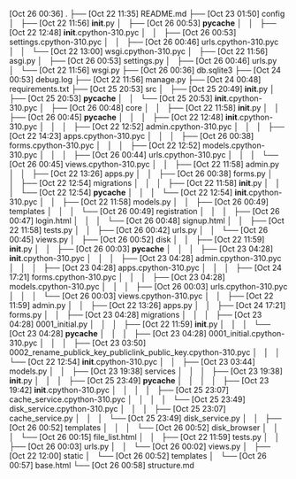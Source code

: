   [Oct 26 00:36]  .
  ├── [Oct 22 11:35]  README.md
  ├── [Oct 23 01:50]  config
  │   ├── [Oct 22 11:56]  __init__.py
  │   ├── [Oct 26 00:53]  __pycache__
  │   │   ├── [Oct 22 12:48]  __init__.cpython-310.pyc
  │   │   ├── [Oct 26 00:53]  settings.cpython-310.pyc
  │   │   ├── [Oct 26 00:46]  urls.cpython-310.pyc
  │   │   └── [Oct 22 13:00]  wsgi.cpython-310.pyc
  │   ├── [Oct 22 11:56]  asgi.py
  │   ├── [Oct 26 00:53]  settings.py
  │   ├── [Oct 26 00:46]  urls.py
  │   └── [Oct 22 11:56]  wsgi.py
  ├── [Oct 26 00:36]  db.sqlite3
  ├── [Oct 24 00:53]  debug.log
  ├── [Oct 22 11:56]  manage.py
  ├── [Oct 24 00:48]  requirements.txt
  ├── [Oct 25 20:53]  src
  │   ├── [Oct 25 20:49]  __init__.py
  │   ├── [Oct 25 20:53]  __pycache__
  │   │   └── [Oct 25 20:53]  __init__.cpython-310.pyc
  │   ├── [Oct 26 00:48]  core
  │   │   ├── [Oct 22 11:58]  __init__.py
  │   │   ├── [Oct 26 00:45]  __pycache__
  │   │   │   ├── [Oct 22 12:48]  __init__.cpython-310.pyc
  │   │   │   ├── [Oct 22 12:52]  admin.cpython-310.pyc
  │   │   │   ├── [Oct 22 14:23]  apps.cpython-310.pyc
  │   │   │   ├── [Oct 26 00:38]  forms.cpython-310.pyc
  │   │   │   ├── [Oct 22 12:52]  models.cpython-310.pyc
  │   │   │   ├── [Oct 26 00:44]  urls.cpython-310.pyc
  │   │   │   └── [Oct 26 00:45]  views.cpython-310.pyc
  │   │   ├── [Oct 22 11:58]  admin.py
  │   │   ├── [Oct 22 13:26]  apps.py
  │   │   ├── [Oct 26 00:38]  forms.py
  │   │   ├── [Oct 22 12:54]  migrations
  │   │   │   ├── [Oct 22 11:58]  __init__.py
  │   │   │   └── [Oct 22 12:54]  __pycache__
  │   │   │       └── [Oct 22 12:54]  __init__.cpython-310.pyc
  │   │   ├── [Oct 22 11:58]  models.py
  │   │   ├── [Oct 26 00:49]  templates
  │   │   │   └── [Oct 26 00:49]  registration
  │   │   │       ├── [Oct 26 00:47]  login.html
  │   │   │       └── [Oct 26 00:48]  signup.html
  │   │   ├── [Oct 22 11:58]  tests.py
  │   │   ├── [Oct 26 00:42]  urls.py
  │   │   └── [Oct 26 00:45]  views.py
  │   ├── [Oct 26 00:52]  disk
  │   │   ├── [Oct 22 11:59]  __init__.py
  │   │   ├── [Oct 26 00:03]  __pycache__
  │   │   │   ├── [Oct 23 04:28]  __init__.cpython-310.pyc
  │   │   │   ├── [Oct 23 04:28]  admin.cpython-310.pyc
  │   │   │   ├── [Oct 23 04:28]  apps.cpython-310.pyc
  │   │   │   ├── [Oct 24 17:21]  forms.cpython-310.pyc
  │   │   │   ├── [Oct 23 04:28]  models.cpython-310.pyc
  │   │   │   ├── [Oct 26 00:03]  urls.cpython-310.pyc
  │   │   │   └── [Oct 26 00:03]  views.cpython-310.pyc
  │   │   ├── [Oct 22 11:59]  admin.py
  │   │   ├── [Oct 22 13:26]  apps.py
  │   │   ├── [Oct 24 17:21]  forms.py
  │   │   ├── [Oct 23 04:28]  migrations
  │   │   │   ├── [Oct 23 04:28]  0001_initial.py
  │   │   │   ├── [Oct 22 11:59]  __init__.py
  │   │   │   └── [Oct 23 04:28]  __pycache__
  │   │   │       ├── [Oct 23 04:28]  0001_initial.cpython-310.pyc
  │   │   │       ├── [Oct 23 03:50]  0002_rename_publick_key_publiclink_public_key.cpython-310.pyc
  │   │   │       └── [Oct 22 12:54]  __init__.cpython-310.pyc
  │   │   ├── [Oct 23 03:44]  models.py
  │   │   ├── [Oct 23 19:38]  services
  │   │   │   ├── [Oct 23 19:38]  __init__.py
  │   │   │   ├── [Oct 25 23:49]  __pycache__
  │   │   │   │   ├── [Oct 23 19:42]  __init__.cpython-310.pyc
  │   │   │   │   ├── [Oct 25 23:07]  cache_service.cpython-310.pyc
  │   │   │   │   └── [Oct 25 23:49]  disk_service.cpython-310.pyc
  │   │   │   ├── [Oct 25 23:07]  cache_service.py
  │   │   │   └── [Oct 25 23:49]  disk_service.py
  │   │   ├── [Oct 26 00:52]  templates
  │   │   │   └── [Oct 26 00:52]  disk_browser
  │   │   │       └── [Oct 26 00:15]  file_list.html
  │   │   ├── [Oct 22 11:59]  tests.py
  │   │   ├── [Oct 26 00:03]  urls.py
  │   │   └── [Oct 26 00:02]  views.py
  │   ├── [Oct 22 12:00]  static
  │   └── [Oct 26 00:52]  templates
  │       └── [Oct 26 00:57]  base.html
  └── [Oct 26 00:58]  structure.md
